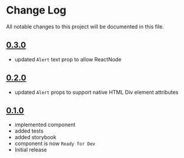 # Change Log

All notable changes to this project will be documented in this file.

## [0.3.0](https://github.com/code-dot-org/code-dot-org/pull/62631)

* updated `Alert` text prop to allow ReactNode

## [0.2.0](https://github.com/code-dot-org/code-dot-org/pull/60911)

* updated `Alert` props to support native HTML Div element attributes

## [0.1.0](https://github.com/code-dot-org/code-dot-org/pull/59159)

* implemented component
* added tests
* added storybook
* component is now ```Ready for Dev```
* Initial release